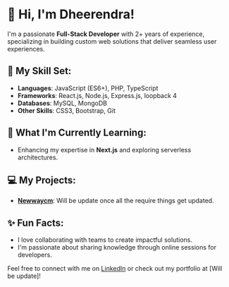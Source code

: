# 👋 Hi, I'm Dheerendra!  

I'm a passionate **Full-Stack Developer** with 2+ years of experience, specializing in building custom web solutions that deliver seamless user experiences.  

## 🚀 My Skill Set:  
- **Languages**: JavaScript (ES6+), PHP, TypeScript  
- **Frameworks**: React.js, Node.js, Express.js, loopback 4 
- **Databases**: MySQL, MongoDB  
- **Other Skills**: CSS3, Bootstrap, Git

## 🌱 What I'm Currently Learning:  
- Enhancing my expertise in **Next.js** and exploring serverless architectures.  

## 💻 My Projects:  
- **[Newwaycm](link-to-repo)**: Will be update once all the require things get updated.  

## ✨ Fun Facts:  
- I love collaborating with teams to create impactful solutions.  
- I'm passionate about sharing knowledge through online sessions for developers.  

Feel free to connect with me on [LinkedIn](https://www.linkedin.com/in/dheerendra-manjhi-5213b7187) or check out my portfolio at [Will be update]!  
